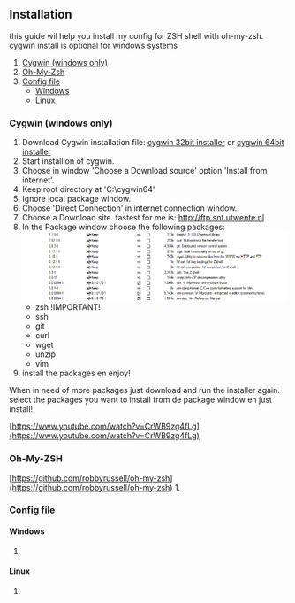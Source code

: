 ## Installation
this guide wil help you install my config for ZSH shell with oh-my-zsh. cygwin install is optional for windows systems

1. [Cygwin (windows only)](#cygwin-windows-only)
2. [Oh-My-Zsh](#oh-my-zsh)
3. [Config file](#config-file)
    - [Windows](#windows)
    - [Linux](#linux)

### Cygwin (windows only)
1. Download Cygwin installation file: [cygwin 32bit installer](https://cygwin.com/setup-x86.exe) or [cygwin 64bit installer](https://cygwin.com/setup-x86_64.exe)
2. Start installion of cygwin.
3. Choose in window 'Choose a Download source' option 'Install from internet'.
4. Keep root directory at 'C:\cygwin64'
5. Ignore local package window.
6. Choose 'Direct Connection' in internet connection window.
7. Choose a Download site. fastest for me is: http://ftp.snt.utwente.nl
8. In the Package window choose the following packages:
    ![screen](https://raw.githubusercontent.com/Ivostomp/zsh-config/master/Cygwin-Packages.png)
    - zsh !IMPORTANT!
    - ssh
    - git
    - curl
    - wget
    - unzip
    - vim
9. install the packages en enjoy!


When in need of more packages just download and run the installer again. select the packages you want to install from de package window en just install!
    
[https://www.youtube.com/watch?v=CrWB9zg4fLg](https://www.youtube.com/watch?v=CrWB9zg4fLg)

### Oh-My-ZSH
[https://github.com/robbyrussell/oh-my-zsh](https://github.com/robbyrussell/oh-my-zsh)
1. 

### Config file

#### Windows
1. 

#### Linux
1. 

